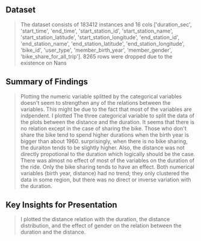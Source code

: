 
## Dataset

> The dataset consists of 183412 instances and 16 cols ['duration_sec', 'start_time', 'end_time', 'start_station_id', 'start_station_name', 'start_station_latitude', 'start_station_longitude', 'end_station_id', 'end_station_name', 'end_station_latitude', 'end_station_longitude', 'bike_id', 'user_type', 'member_birth_year', 'member_gender', 'bike_share_for_all_trip']. 8265 rows were dropped due to the existence on Nans


## Summary of Findings

> Plotting the numeric variable splitted by the categorical variables doesn't seem to strengthen any of the relations between the variables. This might be due to the fact that most of the variables are indpendent.
>I plotted The three categorical variable to split the data of the plots between the distance and the duration. It seems that there is no relation except in the case of sharing the bike. Those who don't share the bike tend to spend higher durations when the birth year is bigger than about 1960.
>surprisingly, when there is no bike sharing, the duraiton tends to be slightly higher. Also, the distance was not directly propotional to the duration which logically should be the case.
>There was almost no effect of most of the variables on the duration of the ride. Only the bike sharing tends to have an effect. Both numerical variables (birth year, distance) had no trend; they only clustered the data in some region, but there was no direct or inverse variation with the duration.


## Key Insights for Presentation

> I plotted the distance relation with the duration, the distance distribution, and the effect of gender on the relation between the duration and the distance.
